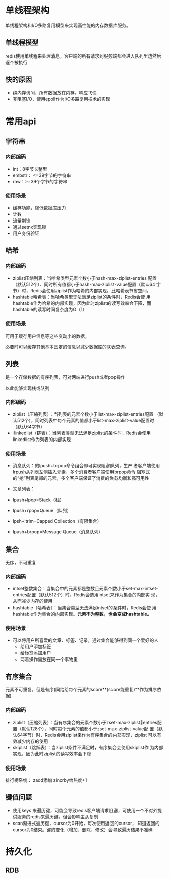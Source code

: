 # 单线程架构

单线程架构和I/O多路复用模型来实现高性能的内存数据库服务。

## 单线程模型

redis使用单线程来处理消息，客户端的所有请求到服务端都会进入队列里边然后逐个被执行

## 快的原因

* 纯内存访问，所有数据放在内存。响应飞快
* 非阻塞I/O，使用epoll作为I/O多路复用技术的实现

# 常用api

## 字符串

### 内部编码

* int：8字节长整型
* embstr： <=39字节的字符串
* raw：>=39个字节的字符串

### 使用场景

* 缓存功能，降低数据库压力
* 计数
* 流量削锋
* 通过setnx实现锁
* 用户身份验证

## 哈希

### 内部编码

* ziplist压缩列表：当哈希类型元素个数小于hash-max-ziplist-entries 配置（默认512个）、同时所有值都小于hash-max-ziplist-value配置（默认64 字节）时，Redis会使用ziplist作为哈希的内部实现。比哈希表节省空间。
* hashtable哈希表：当哈希类型无法满足ziplist的条件时，Redis会使 用hashtable作为哈希的内部实现，因为此时ziplist的读写效率会下降，而 hashtable的读写时间复杂度为O（1）

### 使用场景

可用于缓存用户信息等这些变动小的数据。

必要时可以缓存其他基本固定的信息以减少数据库的联表查询。

## 列表

是一个存储数据的有序列表，可对两端进行push或者pop操作

以此能够实现栈或队列

### 内部编码

* ziplist（压缩列表）：当列表的元素个数小于list-max-ziplist-entries配置 （默认512个），同时列表中每个元素的值都小于list-max-ziplist-value配置时 （默认64字节）
* ·linkedlist（链表）：当列表类型无法满足ziplist的条件时，Redis会使用 linkedlist作为列表的内部实现

### 使用场景

* 消息队列：的lpush+brpop命令组合即可实现阻塞队列，生产 者客户端使用lrpush从列表左侧插入元素，多个消费者客户端使用brpop命令 阻塞式的“抢”列表尾部的元素，多个客户端保证了消费的负载均衡和高可用性
* 文章列表：

* lpush+lpop=Stack（栈）
* lpush+rpop=Queue（队列）
* lpsh+ltrim=Capped Collection（有限集合）
* lpush+brpop=Message Queue（消息队列）

## 集合

无序，不可重复

### 内部编码

* intset整数集合：当集合中的元素都是整数且元素个数小于set-max-intset-entries配置（默认512个）时，Redis会选用intset来作为集合的内部实 现，从而减少内存的使用
* hashtable（哈希表）：当集合类型无法满足intset的条件时，Redis会使 用hashtable作为集合的内部实现。**元素不为整数，也会变成hashtable。**

### 使用场景

* 可以将用户所喜爱的文章、标签、记录，通过集合能够得到同一个爱好的人
  * 给用户添加标签
  * 给标签添加用户
  * 两着操作需放在同一个事物里

## 有序集合

元素不可重复，但是有序(同给给每个元素的score**(score能重复)**作为排序依据)

### 内部编码

* ziplist（压缩列表）：当有序集合的元素个数小于zset-max-ziplistentries配置（默认128个），同时每个元素的值都小于zset-max-ziplist-value配 置（默认64字节）时，Redis会用ziplist来作为有序集合的内部实现，ziplist 可以有效减少内存的使用
* skiplist（跳跃表）：当ziplist条件不满足时，有序集合会使用skiplist作 为内部实现，因为此时ziplist的读写效率会下降

### 使用场景

排行榜系统： 	zadd添加 zincrby给热度+1

## 键值问题

* 使用keys 来遍历键，可能会导致redis客户端请求阻塞，可使用一个不对外提供服务的redis来遍历键，但会影响主从复制
* scan渐进式遍历键，cursor为0开始，每次使用返回的cursor， 知道返回的cursor为0结束。键的变化（增加、删除、修改）会导致遍历结果不准确

# 持久化

## RDB

